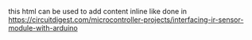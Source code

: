 this html can be used to add content inline like done in https://circuitdigest.com/microcontroller-projects/interfacing-ir-sensor-module-with-arduino
